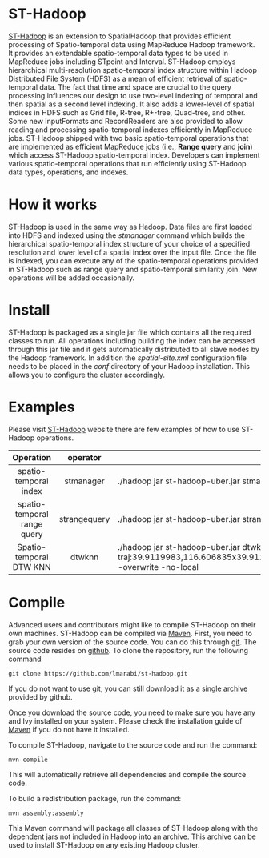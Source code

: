 ST-Hadoop
=============

[ST-Hadoop](http://st-hadoop.cs.umn.edu) is an extension to SpatialHadoop that provides efficient processing of Spatio-temporal data using MapReduce Hadoop framework. It provides an extendable spatio-temporal data types to be used in MapReduce jobs including STpoint and Interval. ST-Hadoop employs hierarchical multi-resolution spatio-temporal index structure within Hadoop Distributed File System (HDFS) as a mean of efficient retrieval of spatio-temporal data. The fact that time and space are crucial to the query processing influences our design to use two-level indexing of temporal and then spatial as a second level indexing. It also adds a lower-level of spatial indices in HDFS such as Grid file, R-tree, R+-tree, Quad-tree, and other. Some new InputFormats and RecordReaders are also provided to allow reading and processing spatio-temporal indexes efficiently in MapReduce jobs. ST-Hadoop shipped with two basic spatio-temporal operations that are implemented as efficient MapReduce jobs (i.e., **Range query** and **join**) which access ST-Hadoop spatio-temporal index. Developers can implement various spatio-temporal operations that run efficiently using ST-Hadoop data types, operations, and indexes.


How it works
============

ST-Hadoop is used in the same way as Hadoop. Data files are first loaded
into HDFS and indexed using the *stmanager* command which builds the  hierarchical spatio-temporal index structure of your choice of a specified resolution and lower level of a spatial index over the input file. Once the file is indexed, you can execute
any of the spatio-temporal operations provided in ST-Hadoop such as range query and spatio-temporal similarity join. New operations will be added occasionally.


Install
=======

ST-Hadoop is packaged as a single jar file which contains all the required
classes to run. All operations including building the index can be accessed
through this jar file and it gets automatically distributed to all slave nodes
by the Hadoop framework. In addition the *spatial-site.xml* configuration file
needs to be placed in the *conf* directory of your Hadoop installation. This
allows you to configure the cluster accordingly.


Examples
========

Please visit [ST-Hadoop](http://st-hadoop.cs.umn.edu) website there are few examples of how to use ST-Hadoop operations. 

|Operation	|operator 	| Example	|
|:-------------:| :-------------------:| ---------------|
|spatio-temporal index | stmanager | ./hadoop jar st-hadoop-uber.jar stmanager /geolife_raw_data.txt /index_geolife time:year shape:edu.umn.cs.sthadoop.trajectory.GeolifeTrajectory sindex:str -no-local -overwrite |
|spatio-temporal range query| strangequery | ./hadoop jar st-hadoop-uber.jar strangequery /index_geolife /rq_result shape:edu.umn.cs.sthadoop.trajectory.GeolifeTrajectory rect:39.9111716,116.5956883,39.9119983,116.606835 interval:2008-05-01,2008-05-31 time:year -overwrite |
|Spatio-temporal DTW KNN| dtwknn | ./hadoop jar st-hadoop-uber.jar dtwknn /index_geolife /knndtw_result shape:edu.umn.cs.sthadoop.trajectory.GeolifeTrajectory interval:2008-05-01,2008-05-31 time:year k:20 traj:39.9119983,116.606835x39.9119783,116.6065483x39.9119599,116.6062649x39.9119416,116.6059899x39.9119233,116.6057282x39.9118999,116.6054783x39.9118849,116.6052366x39.9118666,116.6050099x39.91185,116.604775x39.9118299,116.604525x39.9118049,116.6042649x39.91177,116.6040166x39.9117516,116.6037583x39.9117349,116.6035066x39.9117199,116.6032666x39.9117083,116.6030232x39.9117,116.6027566x39.91128,116.5969383x39.9112583,116.5966766x39.9112383,116.5964232x39.9112149,116.5961699x39.9111933,116.5959249x39.9111716,116.5956883 -overwrite -no-local |
    
Compile
=======

Advanced users and contributors might like to compile ST-Hadoop on their own machines.
ST-Hadoop can be compiled via [Maven](http://maven.apache.org/).
First, you need to grab your own version of the source code. You can do this through [git](http://git-scm.com/).
The source code resides on [github](http://github.com). To clone the repository, run the following command

    git clone https://github.com/lmarabi/st-hadoop.git
    
If you do not want to use git, you can still download it as a
[single archive](https://github.com/lmarabi/st-hadoop/archive/master.zip) provided by github.

Once you download the source code, you need to make sure you have any and Ivy installed on your system.
Please check the installation guide of [Maven](http://maven.apache.org/install.html) if you do not have it installed.

To compile ST-Hadoop, navigate to the source code and run the command:

    mvn compile

This will automatically retrieve all dependencies and compile the source code.

To build a redistribution package, run the command:

    mvn assembly:assembly

This Maven command will package all classes of ST-Hadoop along with the dependent jars
not included in Hadoop into an archive. This archive can be used to install ST-Hadoop
on any existing Hadoop cluster.

